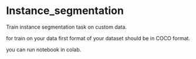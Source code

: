 # Instance_segmentation
Train instance segmentation task on custom data.

for train on your data first format of your dataset should be in COCO format.

you can run notebook in colab.
